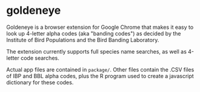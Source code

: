 # goldeneye
Goldeneye is a browser extension for Google Chrome that makes it easy to look up 4-letter alpha codes (aka "banding codes") as decided by the Institute of Bird Populations and the Bird Banding Laboratory.

The extension currently supports full species name searches, as well as 4-letter code searches. 

Actual app files are contained in `package/`. Other files contain the .CSV files of IBP and BBL alpha codes, plus the R program used to create a javascript dictionary for these codes.
